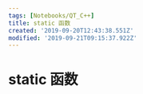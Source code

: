 ```yaml
---
tags: [Notebooks/QT_C++]
title: static 函数
created: '2019-09-20T12:43:38.551Z'
modified: '2019-09-21T09:15:37.922Z'
---
```


# static 函数

